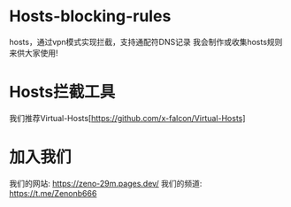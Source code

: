 # Hosts-blocking-rules
hosts，通过vpn模式实现拦截，支持通配符DNS记录
我会制作或收集hosts规则来供大家使用!

# Hosts拦截工具
我们推荐Virtual-Hosts[https://github.com/x-falcon/Virtual-Hosts]

# 加入我们
我们的网站: https://zeno-29m.pages.dev/
我们的频道: https://t.me/Zenonb666
